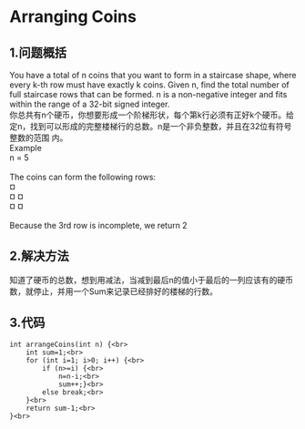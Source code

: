 Arranging Coins
===
1.问题概括
---

You have a total of n coins that you want to form in a staircase shape, where every k-th row must have exactly k coins.
Given n, find the total number of full staircase rows that can be formed.
n is a non-negative integer and fits within the range of a 32-bit signed integer.<br>
你总共有n个硬币，你想要形成一个阶梯形状，每个第k行必须有正好k个硬币。给定n，找到可以形成的完整楼梯行的总数。n是一个非负整数，并且在32位有符号整数的范围
内。<br>
Example<br>
n = 5<br>
<br>
The coins can form the following rows:<br>
¤<br>
¤ ¤<br>
¤ ¤<br>
<br>
Because the 3rd row is incomplete, we return 2<br>

2.解决方法
---

知道了硬币的总数，想到用减法，当减到最后n的值小于最后的一列应该有的硬币数，就停止，并用一个Sum来记录已经排好的楼梯的行数。<br>

3.代码
---

```c<br>
int arrangeCoins(int n) {<br>
    int sum=1;<br>
    for (int i=1; i>0; i++) {<br>
        if (n>=i) {<br>
            n=n-i;<br>
            sum++;}<br>
        else break;<br>
    }<br>
    return sum-1;<br>
}<br>
```
